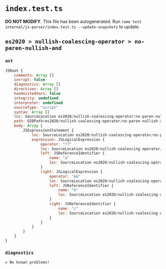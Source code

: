 # `index.test.ts`

**DO NOT MODIFY**. This file has been autogenerated. Run `rome test internal/js-parser/index.test.ts --update-snapshots` to update.

## `es2020 > nullish-coalescing-operator > no-paren-nullish-and`

### `ast`

```javascript
JSRoot {
	comments: Array []
	corrupt: false
	diagnostics: Array []
	directives: Array []
	hasHoistedVars: false
	integrity: undefined
	interpreter: undefined
	sourceType: "script"
	syntax: Array []
	loc: SourceLocation es2020/nullish-coalescing-operator/no-paren-nullish-and/input.js 1:0-2:0
	path: UIDPath<es2020/nullish-coalescing-operator/no-paren-nullish-and/input.js>
	body: Array [
		JSExpressionStatement {
			loc: SourceLocation es2020/nullish-coalescing-operator/no-paren-nullish-and/input.js 1:0-1:12
			expression: JSLogicalExpression {
				operator: "??"
				loc: SourceLocation es2020/nullish-coalescing-operator/no-paren-nullish-and/input.js 1:0-1:11
				left: JSReferenceIdentifier {
					name: "a"
					loc: SourceLocation es2020/nullish-coalescing-operator/no-paren-nullish-and/input.js 1:0-1:1 (a)
				}
				right: JSLogicalExpression {
					operator: "&&"
					loc: SourceLocation es2020/nullish-coalescing-operator/no-paren-nullish-and/input.js 1:5-1:11
					left: JSReferenceIdentifier {
						name: "b"
						loc: SourceLocation es2020/nullish-coalescing-operator/no-paren-nullish-and/input.js 1:5-1:6 (b)
					}
					right: JSReferenceIdentifier {
						name: "c"
						loc: SourceLocation es2020/nullish-coalescing-operator/no-paren-nullish-and/input.js 1:10-1:11 (c)
					}
				}
			}
		}
	]
}
```

### `diagnostics`

```
✔ No known problems!

```
